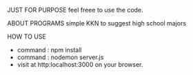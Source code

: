 
JUST FOR PURPOSE
feel freee to use the code.

ABOUT PROGRAMS
simple KKN to suggest high school majors

HOW TO USE
- command : npm install
- command : nodemon server.js
- visit at http:localhost:3000 on your browser.